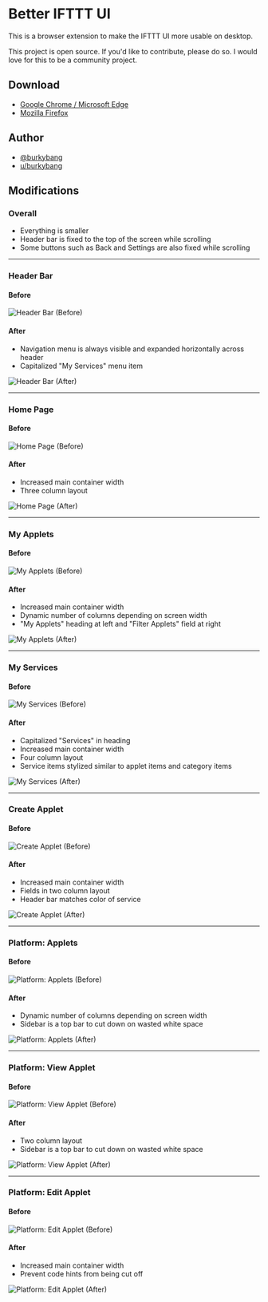 # Better IFTTT UI

This is a browser extension to make the IFTTT UI more usable on desktop.

This project is open source. If you'd like to contribute, please do so. I would love for this to be a community project.

## Download

- [Google Chrome / Microsoft Edge](https://chrome.google.com/webstore/detail/diopohabmpmmpdabhghdpjnkhlicfjnp)
- [Mozilla Firefox](https://addons.mozilla.org/en-US/firefox/addon/better-ifttt-ui/)

## Author

- [@burkybang](https://twitter.com/burkybang)
- [u/burkybang](https://reddit.com/u/burkybang)

## Modifications

### Overall
- Everything is smaller
- Header bar is fixed to the top of the screen while scrolling
- Some buttons such as Back and Settings are also fixed while scrolling
___

### Header Bar
#### Before
![Header Bar (Before)](Screenshots/HeaderBar_Before.jpg "Header Bar (Before)")

#### After
- Navigation menu is always visible and expanded horizontally across header
- Capitalized "My Services" menu item

![Header Bar (After)](Screenshots/HeaderBar.jpg "Header Bar (After)")
___

### Home Page
#### Before
![Home Page (Before)](Screenshots/HomePage_Before.jpg "Home Page (Before)")

#### After
- Increased main container width
- Three column layout

![Home Page (After)](Screenshots/HomePage.jpg "Home Page (After)")
___

### My Applets
#### Before
![My Applets (Before)](Screenshots/MyApplets_Before.jpg "My Applets (Before)")

#### After
- Increased main container width
- Dynamic number of columns depending on screen width
- "My Applets" heading at left and "Filter Applets" field at right

![My Applets (After)](Screenshots/MyApplets.jpg "My Applets (After)")
___

### My Services
#### Before
![My Services (Before)](Screenshots/MyServices_Before.jpg "My Services (Before)")

#### After
- Capitalized "Services" in heading
- Increased main container width
- Four column layout
- Service items stylized similar to applet items and category items

![My Services (After)](Screenshots/MyServices.jpg "My Services (After)")
___

### Create Applet
#### Before
![Create Applet (Before)](Screenshots/CreateApplet_Before.jpg "Create Applet (Before)")

#### After
- Increased main container width
- Fields in two column layout
- Header bar matches color of service

![Create Applet (After)](Screenshots/CreateApplet.jpg "Create Applet (After)")
___

### Platform: Applets
#### Before
![Platform: Applets (Before)](Screenshots/PlatformApplets_Before.jpg "Platform: Applets (Before)")

#### After
- Dynamic number of columns depending on screen width
- Sidebar is a top bar to cut down on wasted white space

![Platform: Applets (After)](Screenshots/PlatformApplets.jpg "Platform: Applets (After)")
___

### Platform: View Applet
#### Before
![Platform: View Applet (Before)](Screenshots/PlatformViewApplet_Before.jpg "Platform: View Applet (Before)")

#### After
- Two column layout
- Sidebar is a top bar to cut down on wasted white space

![Platform: View Applet (After)](Screenshots/PlatformViewApplet.jpg "Platform: View Applet (After)")
___

### Platform: Edit Applet
#### Before
![Platform: Edit Applet (Before)](Screenshots/PlatformEditApplet_Before.jpg "Platform: Edit Applet (Before)")

#### After
- Increased main container width
- Prevent code hints from being cut off

![Platform: Edit Applet (After)](Screenshots/PlatformEditApplet.jpg "Platform: Edit Applet (After)")